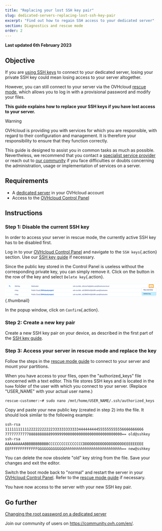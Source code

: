 ```yaml
---
title: "Replacing your lost SSH key pair"
slug: dedicated-servers-replacing-lost-ssh-key-pair
excerpt: "Find out how to regain SSH access to your dedicated server"
section: Diagnostics and rescue mode
order: 2
---
```


**Last updated 6th February 2023**

## Objective

If you are [using SSH keys](https://docs.ovh.com/ie/en/dedicated/creating-ssh-keys-dedicated/) to connect to your dedicated server, losing your private SSH key could mean losing access to your server altogether.

However, you can still connect to your server via the OVHcloud [rescue mode](https://docs.ovh.com/ie/en/dedicated/rescue_mode/), which allows you to log in with a provisional password and modify your files.

**This guide explains how to replace your SSH keys if you have lost access to your server.**

> [!warning]
>OVHcloud is providing you with services for which you are responsible, with regard to their configuration and management. It is therefore your responsibility to ensure that they function correctly.
>
>This guide is designed to assist you in common tasks as much as possible. Nevertheless, we recommend that you contact a [specialist service provider](https://partner.ovhcloud.com/en-ie/directory/) or reach out to [our community](https://community.ovh.com/en/) if you face difficulties or doubts concerning the administration, usage or implementation of services on a server.
>

## Requirements

- A [dedicated server](https://www.ovhcloud.com/en-ie/bare-metal/) in your OVHcloud account
- Access to the [OVHcloud Control Panel](https://www.ovh.com/auth/?action=gotomanager&from=https://www.ovh.ie/&ovhSubsidiary=ie)

## Instructions

### Step 1: Disable the current SSH key

In order to access your server in rescue mode, the currently active SSH key has to be disabled first.

Log in to your [OVHcloud Control Panel](https://www.ovh.com/auth/?action=gotomanager&from=https://www.ovh.ie/&ovhSubsidiary=ie) and navigate to the `SSH keys`{.action} section. Use our [SSH key guide](https://docs.ovh.com/ie/en/dedicated/creating-ssh-keys-dedicated/#cpsshkey) if necessary.

Since the public key stored in the Control Panel is useless without the corresponding private key, you can simply remove it. Click on the <i class="icons-ellipsis icons-border-rounded icons-masterbrand-blue"></i> button in the row of the key and select `Delete key`{.action}.

![Delete key](images/replace-lost-key-01.png){.thumbnail}

In the popup window, click on `Confirm`{.action}.

### Step 2: Create a new key pair

Create a new SSH key pair on your device, as described in the first part of the [SSH key guide](https://docs.ovh.com/ie/en/dedicated/creating-ssh-keys-dedicated/).

### Step 3: Access your server in rescue mode and replace the key

Follow the steps in the [rescue mode guide](https://docs.ovh.com/ie/en/dedicated/rescue_mode/) to connect to your server and mount your partitions.

When you have access to your files, open the "authorized_keys" file concerned with a text editor. This file stores SSH keys and is located in the `home` folder of the user with which you connect to your server. (Replace "USER_NAME" with your actual user name.)

```
rescue-customer:~# sudo nano /mnt/home/USER_NAME/.ssh/authorized_keys
```

Copy and paste your new public key (created in step 2) into the file. It should look similar to the following example:

```console
ssh-rsa 1111111111122222222222333333333333444444444555555555556666666666
777777777778888888888999999900000000000000000000000000== old@sshkey
ssh-rsa AAAAAAAAABBBBBBBBBBBCCCCCCCCCCCCCCCCDDDDDDDDDDDDDDDDDDDEEEEEEEEE
EEFFFFFFFFFFFFFGGGGGGGGGGGGGhhhhhhhhhhhhhhhhhhhhhhhhhh== new@sshkey
```

You can delete the now obsolete "old" key string from the file. Save your changes and exit the editor.

Switch the boot mode back to "normal" and restart the server in your [OVHcloud Control Panel](https://www.ovh.com/auth/?action=gotomanager&from=https://www.ovh.ie/&ovhSubsidiary=ie). Refer to the [rescue mode guide](https://docs.ovh.com/ie/en/dedicated/rescue_mode/) if necessary.

You have now access to the server with your new SSH key pair.

## Go further

[Changing the root password on a dedicated server](https://docs.ovh.com/ie/en/dedicated/root-password/)

Join our community of users on <https://community.ovh.com/en/>.